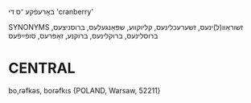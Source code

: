 באָרעפֿקע
־ס
די
'cranberry'

SYNONYMS
זשוראַװ(ל)ינעס, זשערעכלינעס, קליוקװע, שפּאָנגעלעס, ברוסניצעס,  ברוסלינעס, ברוקלינעס, ברוקנע, זאַפּרעס, סופֿײַפֿעס

CENTRAL
========

bo,rəfkəs, borəfkɩs  {POLAND, Warsaw, 52211}